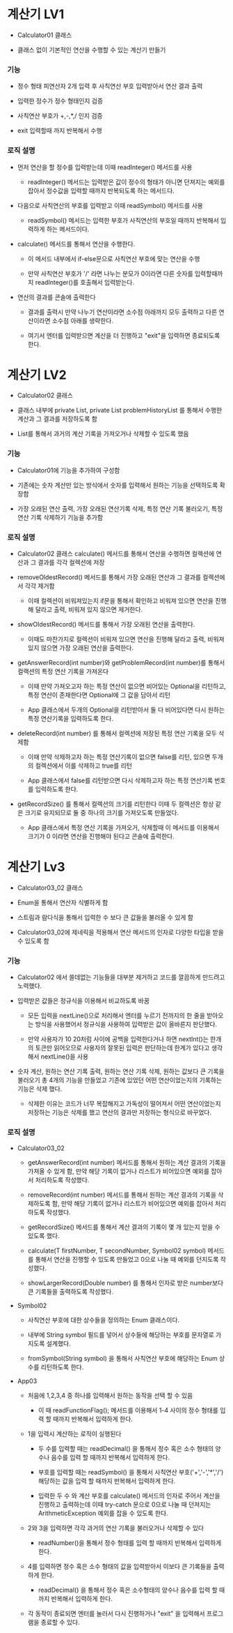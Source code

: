 # 계산기 LV1

- Calculator01 클래스

- 클래스 없이 기본적인 연산을 수행할 수 있는 계산기 만들기 

### 기능

- 정수 형태 피연산자 2개 입력 후 사칙연산 부호 입력받아서 연산 결과 출력

- 입력한 정수가 정수 형태인지 검증
- 사칙연산 부호가 +,-,*,/ 인지 검증
- exit 입력할때 까지 반복해서 수행

### 로직 설명

- 먼저 연산을 할 정수를 입력받는데 이때 readInteger() 메서드를 사용
    
    - readInteger() 메서드는 입력받은 값이 정수의 형태가 아니면 던져지는 예외를 잡아서 정수값을 입력할 때까지 반복되도록 하는 메서드다.
    
- 다음으로 사칙연산의 부호를 입력받고 이때 readSymbol() 메서드를 사용

    - readSymbol() 메서드는 입력한 부호가 사칙연산의 부호일 때까지 반복해서 입력하게 하는 메서드이다.
    
- calculate() 메서드를 통해서 연산을 수행한다.

    - 이 메서드 내부에서 if-else문으로 사칙연산 부호에 맞는 연산을 수행
    
    - 만약 사칙연산 부호가 '/' 라면 나누는 분모가 0이라면 다른 숫자를 입력할때까지 readInteger()를 호출해서 입력받는다.

- 연산의 결과를 콘솔에 출력한다

    - 결과를 출력시 만약 나누기 연산이라면 소수점 아래까지 모두 출력하고 다른 연산이라면 소수점 아래를 생략한다.
    
    - 여기서 엔터를 입력받으면 계산을 더 진행하고 "exit"을 입력하면 종료되도록 한다.
 
 # 계산기 LV2

 - Calculator02 클래스

 - 클래스 내부에 private List<Double>, private List<String> problemHistoryList 를 통해서 수행한 계산과 그 결과를 저장하도록 함

 - List를 통해서 과거의 계산 기록을 가져오거나 삭제할 수 있도록 했음

### 기능

- Calculator01에 기능을 추가하여 구성함

- 기존에는 숫자 계산만 있는 방식에서 숫자를 입력해서 원하는 기능을 선택하도록 확장함

- 가장 오래된 연산 출력, 가장 오래된 연산기록 삭제, 특정 연산 기록 불러오기, 특정 연산 기록 삭제하기 기능을 추가함

### 로직 설명

- Calculator02 클래스 calculate() 메서드를 통해서 연산을 수행하면 컬렉션에 연산과 그 결과를 각각 컬렉션에 저장

- removeOldestRecord() 메서드를 통해서 가장 오래된 연산과 그 결과를 컬렉션에서 각각 제거함

    - 이때 컬렉션이 비워져있는지 if문을 통해서 확인하고 비워져 있으면 연산을 진행해 달라고 출력, 비워져 있지 않으면 제거한다.
 
- showOldestRecord() 메서드를 통해서 가장 오래된 연산을 출력한다.

    - 이때도 마찬가지로 컬렉션이 비워져 있으면 연산을 진행해 달라고 출력, 비워져 있지 않으면 가장 오래된 연산을 출력한다.
 
- getAnswerRecord(int number)와 getProblemRecord(int number)를 통해서 컬랙션의 특정 연산 기록을 가져온다

    - 이때 만약 가져오고자 하는 특정 연산이 없으면 비어있는 Optional을 리턴하고, 특정 연산이 존재한다면 Optional에 그 값을 담아서 리턴
 
    - App 클래스에서 두개의 Optional을 리턴받아서 둘 다 비어있다면 다시 원하는 특정 연산기록을 입력하도록 한다.

- deleteRecord(int number) 를 통해서 컬렉션에 저장된 특정 연산 기록을 모두 삭제함

    - 이때 만약 삭제하고자 하는 특정 연산기록이 없으면 false를 리턴, 있으면 두개의 컬렉션에서 이를 삭제하고 true를 리턴
 
    - App 클래스에서 false를 리턴받으면 다시 삭제하고자 하는 특정 연산기록 번호를 입력하도록 한다.

- getRecordSize() 를 통해서 컬렉션의 크기를 리턴한다 이때 두 컬렉션은 항상 같은 크기로 유지되므로 둘 중 하나의 크기를 가져오도록 만들었다.

    - App 클래스에서 특정 연산 기록을 가져오거, 삭제할때 이 메서드를 이용해서 크기가 0 이라면 연산을 진행해야 된다고 콘솔에 출력한다.

# 계산기 Lv3

- Calculator03_02 클래스

- Enum을 통해서 연산자 식별하게 함

- 스트림과 람다식을 통해서 입력한  수 보다 큰 값들을 불러올 수 있게 함

-  Calculator03_02에 제네릭을 적용해서 연산 메서드의 인자로 다양한 타입을 받을 수 있도록 함

### 기능

- Calculator02 에서 쓸데없는 기능들을 대부분 제거하고  코드를 깔끔하게 만드려고 노력했다.

- 입력받은 값들은 정규식을 이용해서 비교하도록 바꿈
    
    - 모든 입력을 nextLine()으로 처리해서 엔터를 누르기 전까지의 한 줄을 받아오는 방식을 사용했어서 정규식을 사용하여 입력받은 값이 올바른지 판단했다.
    
    - 만약 사용자가 10 20처럼 사이에 공백을 입력한다거나 하면 nextInt()는 한개의 토큰만 읽어오므로 사용자의 잘못된 입력은 판단하는데 한계가 있다고 생각해서 nextLine()을 사용

- 숫자 계산, 원하는 연산 기록 출력, 원하는 연산  기록 삭제, 원하는 값보다 큰 기록을 불러오기 총 4개의 기능을 만들었고 기존에 있었던 어떤 연산이었는지의 기록하는 기능은 삭제 했다.

    - 삭제한 이유는 코드가 너무 복잡해지고 가독성이 떨어져서 어떤 연산이었는지 저장하는 기능은 삭제를 했고 연산의 결과만 저장하는 형식으로 바꾸었다.
 
### 로직 설명

- Calculator03_02

    - getAnswerRecord(int number) 메서드를 통해서 원하는 계산 결과의 기록을 가져올 수 있게 함, 만약 해당 기록이 없거나 리스트가 비어있으면 예외를 잡아서 처리하도록 작성했다.
 
    - removeRecord(int number) 메서드를 통해서 원하는 계산 결과의 기록을 삭제하도록 함, 만약 해당 기록이 없거나 리스트가 비어있으면 예외를 잡아서 처리하도록 작성했다.
 
    - getRecordSize() 메서드를 통해서 계산 결과의 기록이 몇 개 있는지 얻을 수 있도록 했다.
 
    - calculate(T firstNumber, T secondNumber, Symbol02 symbol) 메서드를 통해서 연산을 진행할 수 있도록 만들었고 0으로 나눌 때 예외를 던지도록 작성했다.
 
    - showLargerRecord(Double number) 를 통해서 인자로 받은 number보다 큰 기록들을 출력하도록 작성했다.

- Symbol02

    - 사칙연산 부호에 대한 상수들을 정의하는 Enum 클래스이다.
 
    - 내부에 String symbol 필드를 넣어서 상수들에 해당하는 부호를 문자열로 가지도록 설계했다.
 
    - fromSymbol(String symbol) 을 통해서 사칙연산 부호에 해당하는 Enum 상수를 리턴하도록 한다.
 
- App03

    - 처음에 1,2,3,4 중 하나를 입력해서 원하는 동작을 선택 할 수 있음

        - 이 때 readFunctionFlag(); 메서드를 이용해서 1-4 사이의 정수 형태를 입력 할 때까지 반복해서 입력하게 한다.

    - 1을 입력시 계산하는 로직이 실행된다

        - 두 수를 입력할 때는 readDecimal() 을 통해서 정수 혹은 소수 형태의 양수나 음수를 입력 할 때까지 반복해서 입력하게 한다.
     
        - 부호를 입력할 때는 readSymbol() 을 통해서 사칙연산 부호('+','-','*','/') 해당하는 값을 입력 할 때까지 반복해서 입력하게 한다.
     
        - 입력한 두 수 와 계산 부호를 calculate() 메서드의 인자로 주어서 계산을 진행하고 출력하는데 이때 try-catch 문으로 0으로 나눌 때 던져지는 ArithmeticException 예외를 잡을 수 있도록 한다.

    - 2와 3을 입력하면 각각 과거의 연산 기록을 불러오거나 삭제할 수 있다

        - readNumber()을 통해서 정수 형태를 입력 할 때까지 반복해서 입력하게 한다.
     
    - 4를 입력하면 정수 혹은 소수 형태의 값을 입력받아서 이보다 큰 기록들을 출력하게 한다.
 
        - readDecimal() 을 통해서 정수 혹은 소수형태의 양수나 음수를 입력 할 때까지 반복해서 입력하게 한다.
     
    - 각 동작이 종료되면 엔터를 눌러서 다시 진행하거나 "exit" 을 입력해서 프로그램을 종료할 수 있다.
